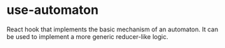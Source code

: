 # use-automaton
React hook that implements the basic mechanism of an automaton. It can be used to implement a more generic reducer-like logic.
